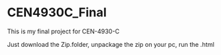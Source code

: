 # CEN4930C_Final
This is my final project for CEN-4930-C

Just download the Zip.folder, 
unpackage the zip on your pc, 
run the .html
